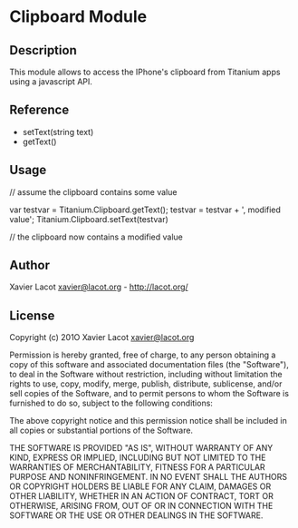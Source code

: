 # Clipboard Module

## Description

This module allows to access the IPhone's clipboard from Titanium apps using a javascript API.

## Reference

  - setText(string text)
  - getText()

## Usage

// assume the clipboard contains some value

var testvar = Titanium.Clipboard.getText();
testvar = testvar + ', modified value';
Titanium.Clipboard.setText(testvar)

// the clipboard now contains a modified value


## Author

Xavier Lacot <xavier@lacot.org> - http://lacot.org/

## License

Copyright (c) 201O Xavier Lacot <xavier@lacot.org>

Permission is hereby granted, free of charge, to any person obtaining a copy of this software and associated documentation files (the "Software"), to deal in the Software without restriction, including without limitation the rights to use, copy, modify, merge, publish, distribute, sublicense, and/or sell copies of the Software, and to permit persons to whom the Software is furnished to do so, subject to the following conditions:

The above copyright notice and this permission notice shall be included in all copies or substantial portions of the Software.

THE SOFTWARE IS PROVIDED "AS IS", WITHOUT WARRANTY OF ANY KIND, EXPRESS OR IMPLIED, INCLUDING BUT NOT LIMITED TO THE WARRANTIES OF MERCHANTABILITY, FITNESS FOR A PARTICULAR PURPOSE AND NONINFRINGEMENT. IN NO EVENT SHALL THE AUTHORS OR COPYRIGHT HOLDERS BE LIABLE FOR ANY CLAIM, DAMAGES OR OTHER LIABILITY, WHETHER IN AN ACTION OF CONTRACT, TORT OR OTHERWISE, ARISING FROM, OUT OF OR IN CONNECTION WITH THE SOFTWARE OR THE USE OR OTHER DEALINGS IN THE SOFTWARE.



